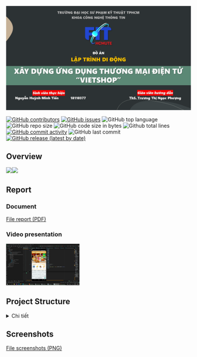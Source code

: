 <img src="./Report/images/Report.png" alt="VietShop">

[![GitHub contributors](https://img.shields.io/github/contributors/TienNHM/VietShop)](https://github.com/TienNHM/VietShop/graphs/contributors)
[![GitHub issues](https://img.shields.io/github/issues/TienNHM/VietShop?color=red)](https://github.com/TienNHM/VietShop/issues)
![GitHub top language](https://img.shields.io/github/languages/top/TienNHM/VietShop?color=cyan)
![GitHub repo size](https://img.shields.io/github/repo-size/TienNHM/VietShop)
![GitHub code size in bytes](https://img.shields.io/github/languages/code-size/TienNHM/VietShop)
![Github total lines](https://sloc.xyz/github/TienNHM/VietShop)
[![GitHub commit activity](https://img.shields.io/github/commit-activity/m/TienNHM/VietShop?color=g)](https://github.com/TienNHM/VietShop/graphs/code-frequency)
![GitHub last commit](https://img.shields.io/github/last-commit/TienNHM/VietShop?color=yellow)
[![GitHub release (latest by date)](https://img.shields.io/github/v/release/TienNHM/VietShop)](https://github.com/TienNHM/VietShop/releases)

## Overview
<img src="https://img.icons8.com/color/48/000000/java-coffee-cup-logo.png"/><img src="https://img.icons8.com/color/48/000000/android-os.png"/>

## Report
### Document
[File report (PDF)](./Report/BaoCao_18110377.pdf)
### Video presentation
<a href="https://drive.google.com/file/d/14kYP4jxZJ2verUmICFSzUm9oQOFPj9YP/view?usp=sharing">
  <img src="./Report/images/video.png" alt="VietShop" width="200px">
</a>


## Project Structure

<details>
  <summary> Chi tiết </summary>


  ``` bash
hcmute.edu.vn.id18110377
│   MainActivity.java
│
├───activity
│       AccountInfoActivity.java
│       AccountSettings.java
│       BillHistory.java
│       CartDetail.java
│       ChangeLanguage.java
│       FirebaseActivity.java
│       ForgotPassword.java
│       Help.java
│       LogIn.java
│       ProductDetail.java
│       SearchResult.java
│       SignUp.java
│
├───adapter
│       BillAdapter.java
│       CartAdapter.java
│       NotificationAdapter.java
│       ProductAdapter.java
│       ProductTypeAdapter.java
│       RecyleItemViewAdapter.java
│
├───dbhelper
│       AccountDbHelper.java
│       BillDbHelper.java
│       CartDbHelper.java
│       DbHelper.java
│       DiscountDbHelper.java
│       NotificationDbHelper.java
│       ProductDbHelper.java
│       ProductImageDbHelper.java
│       ProductTypeDbHelper.java
│       PromoDbHelper.java
│       ReviewDbHelper.java
│       StoreDbHelper.java
│       UserDbHelper.java
│
├───entity
│       Account.java
│       Bill.java
│       Cart.java
│       Discount.java
│       MenuItem.java
│       Notification.java
│       Product.java
│       ProductType.java
│       Promo.java
│       Review.java
│       Store.java
│       User.java
│
├───fragment
│       CartFragment.java
│       DiscountFragment.java
│       HomeFragment.java
│       MenuFragment.java
│       MessageBoxFragment.java
│       NotificationFragment.java
│
└───utilities
        AccountSessionManager.java
        AppUtilities.java
        ImageConverter.java
```

</details>

## Screenshots
[File screenshots (PNG)](./Report/images)
